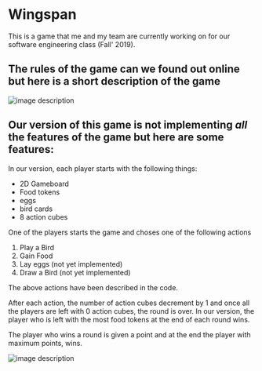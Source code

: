
# **Wingspan**
This is a game that me and my team are currently working on for our software engineering class (Fall' 2019). 

## The rules of the game can we found out online but here is a short description of the game


![image description](https://cdn.shopify.com/s/files/1/0900/3540/products/3d-wingspan_1024x1024.png?v=1551978393)


## Our version of this game is not implementing _all_ the features of the game but here are some features:

In our version, each player starts with the following things:
* 2D Gameboard
* Food tokens
* eggs
* bird cards
* 8 action cubes

One of the players starts the game and choses one of the following actions
1. Play a Bird 
2. Gain Food
3. Lay eggs (not yet implemented)
4. Draw a Bird (not yet implemented)

The above actions have been described in the code.

After each action, the number of action cubes decrement by 1 and once all the players are left with 0 action cubes, the round is over.
In our version, the player who is left with the most food tokens at the end of each round wins.

The player who wins a round is given a point and at the end the player with maximum points, wins.




![image description](https://media.nature.com/w800/magazine-assets/d41586-019-01503-0/d41586-019-01503-0_16711570.jpg)
